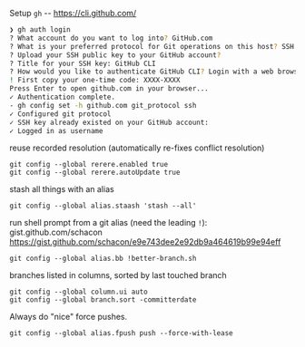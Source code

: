 
Setup `gh` -- https://cli.github.com/ 

```sh
❯ gh auth login
? What account do you want to log into? GitHub.com
? What is your preferred protocol for Git operations on this host? SSH
? Upload your SSH public key to your GitHub account? 
? Title for your SSH key: GitHub CLI
? How would you like to authenticate GitHub CLI? Login with a web browser
! First copy your one-time code: XXXX-XXXX
Press Enter to open github.com in your browser...
✓ Authentication complete.
- gh config set -h github.com git_protocol ssh
✓ Configured git protocol
✓ SSH key already existed on your GitHub account: 
✓ Logged in as username
```

reuse recorded resolution (automatically re-fixes conflict resolution)

```
git config --global rerere.enabled true
git config --global rerere.autoUpdate true
```

stash all things with an alias

```
git config --global alias.staash 'stash --all'
```

run shell prompt from a git alias (need the leading `!`): 
gist.github.com/schacon
https://gist.github.com/schacon/e9e743dee2e92db9a464619b99e94eff
```
git config --global alias.bb !better-branch.sh
```

branches listed in columns, sorted by last touched branch

```
git config --global column.ui auto
git config --global branch.sort -committerdate
```

Always do "nice" force pushes.

```
git config --global alias.fpush push --force-with-lease
```